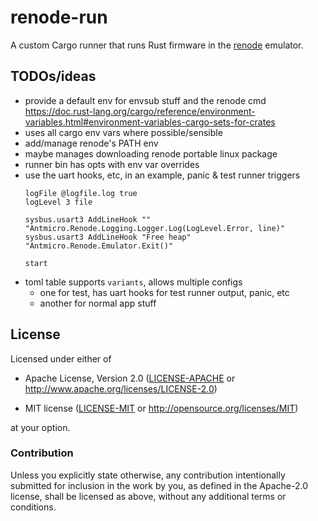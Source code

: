 # renode-run

A custom Cargo runner that runs Rust firmware in the [renode](https://renode.io/) emulator.

## TODOs/ideas

* provide a default env for envsub stuff and the renode cmd
  https://doc.rust-lang.org/cargo/reference/environment-variables.html#environment-variables-cargo-sets-for-crates
* uses all cargo env vars where possible/sensible
* add/manage renode's PATH env
* maybe manages downloading renode portable linux package
* runner bin has opts with env var overrides
* use the uart hooks, etc, in an example, panic & test runner triggers
  ```
  logFile @logfile.log true
  logLevel 3 file

  sysbus.usart3 AddLineHook "" "Antmicro.Renode.Logging.Logger.Log(LogLevel.Error, line)"
  sysbus.usart3 AddLineHook "Free heap" "Antmicro.Renode.Emulator.Exit()"

  start
  ```
* toml table supports `variants`, allows multiple configs
  - one for test, has uart hooks for test runner output, panic, etc
  - another for normal app stuff

## License

Licensed under either of

- Apache License, Version 2.0 ([LICENSE-APACHE](LICENSE-APACHE) or http://www.apache.org/licenses/LICENSE-2.0)

- MIT license ([LICENSE-MIT](LICENSE-MIT) or http://opensource.org/licenses/MIT)

at your option.

### Contribution

Unless you explicitly state otherwise, any contribution intentionally submitted
for inclusion in the work by you, as defined in the Apache-2.0 license, shall be
licensed as above, without any additional terms or conditions.
